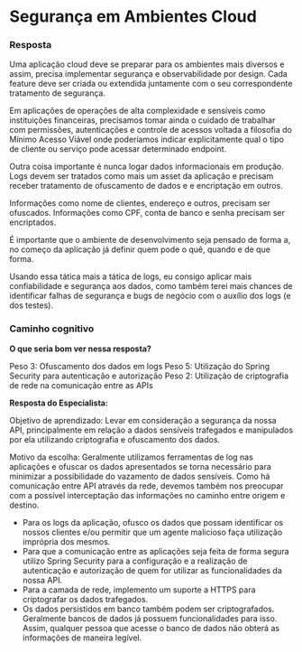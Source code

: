 # Segurança em Ambientes Cloud

### Resposta

Uma aplicação cloud deve se preparar para os ambientes mais diversos
e assim, precisa implementar segurança e observabilidade por design.
Cada feature deve ser criada ou extendida juntamente com o 
seu correspondente tratamento de segurança.

Em aplicações de operações de alta complexidade e sensíveis
como instituições financeiras, precisamos tomar ainda o cuidado
de trabalhar com permissões, autenticações e controle de acessos
voltada a filosofia do Mínimo Acesso Viável onde poderíamos
indicar explicitamente qual o tipo de cliente ou serviço
pode acessar determinado endpoint.

Outra coisa importante é nunca logar dados informacionais
em produção. Logs devem ser tratados como mais um asset
da aplicação e precisam receber tratamento de ofuscamento de 
dados e e encriptação em outros.

Informações como nome de clientes, endereço e outros, precisam 
ser ofuscados.
Informações como CPF, conta de banco e senha precisam ser 
encriptados.

É importante que o ambiente de desenvolvimento seja pensado
de forma a, no começo da aplicação já definir quem pode o quê,
quando e de que forma.

Usando essa tática mais a tática de logs, eu consigo aplicar
mais confiabilidade e segurança aos dados, como também
terei mais chances de identificar falhas de segurança e bugs
de negócio com o auxílio dos logs (e dos testes).

### Caminho cognitivo

<b>O que seria bom ver nessa resposta?</b>

Peso 3: Ofuscamento dos dados em logs
Peso 5: Utilização do Spring Security para autenticação e autorização
Peso 2: Utilização de criptografia de rede na comunicação entre as APIs

<b>Resposta do Especialista:</b>

Objetivo de aprendizado: 
Levar em consideração a segurança da nossa API, 
principalmente em relação a dados sensíveis trafegados e manipulados por 
ela utilizando criptografia e ofuscamento dos dados.

Motivo da escolha: 
Geralmente utilizamos ferramentas de log nas aplicações
e ofuscar os dados apresentados se torna necessário para minimizar a 
possibilidade do vazamento de dados sensíveis. Como há comunicação entre 
API através da rede, devemos também nos preocupar com a possível interceptação
das informações no caminho entre origem e destino.

* Para os logs da aplicação, ofusco os dados que possam identificar os nossos 
clientes e/ou permitir que um agente malicioso faça utilização imprópria 
dos mesmos.
* Para que a comunicação entre as aplicações seja feita de forma segura 
utilizo Spring Security para a configuração e a realização de autenticação 
e autorização de quem for utilizar as funcionalidades da nossa API.
* Para a camada de rede, implemento um suporte a HTTPS para criptografar 
os dados trafegados.
* Os dados persistidos em banco também podem ser criptografados. Geralmente 
bancos de dados já possuem funcionalidades para isso. Assim, qualquer pessoa 
que acesse o banco de dados não obterá as informações de maneira legível.







